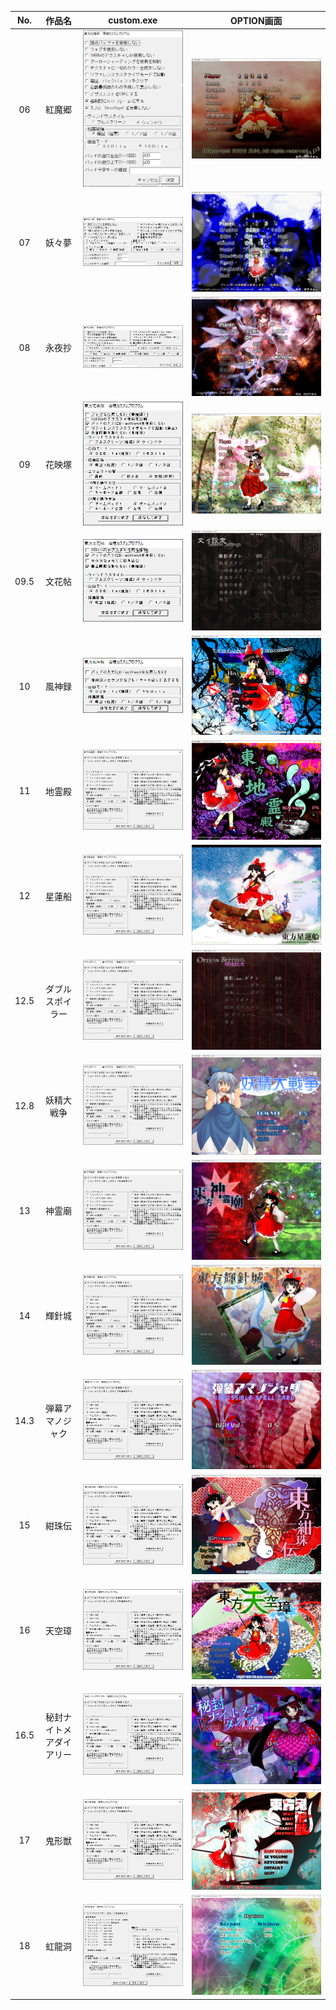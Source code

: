 | No. | 作品名 | custom.exe | OPTION画面 |
| :---: | :---: | :---: | :---: |
| 06 | 紅魔郷 | <img src="./custom/06.png" /> | <img src="./option/06.png" /> |
| 07 | 妖々夢 | <img src="./custom/07.png" /> | <img src="./option/07.png" /> |
| 08 | 永夜抄 | <img src="./custom/08.png" /> | <img src="./option/08.png" /> |
| 09 | 花映塚 | <img src="./custom/09.png" /> | <img src="./option/09.png" /> |
| 09.5 | 文花帖 | <img src="./custom/09.5.png" /> | <img src="./option/09.5.png" /> |
| 10 | 風神録 | <img src="./custom/10.png" /> | <img src="./option/10.png" /> |
| 11 | 地霊殿 | <img src="./custom/11.png" /> | <img src="./option/11.png" /> |
| 12 | 星蓮船 | <img src="./custom/12.png" /> | <img src="./option/12.png" /> |
| 12.5 | ダブルスポイラー | <img src="./custom/12.5.png" /> | <img src="./option/12.5.png" /> |
| 12.8 | 妖精大戦争 | <img src="./custom/12.8.png" /> | <img src="./option/12.8.png" /> |
| 13 | 神霊廟 | <img src="./custom/13.png" /> | <img src="./option/13.png" /> |
| 14 | 輝針城 | <img src="./custom/14.png" /> | <img src="./option/14.png" /> |
| 14.3 | 弾幕アマノジャク | <img src="./custom/14.3.png" /> | <img src="./option/14.3.png" /> |
| 15 | 紺珠伝 | <img src="./custom/15.png" /> | <img src="./option/15.png" /> |
| 16 | 天空璋 | <img src="./custom/16.png" /> | <img src="./option/16.png" /> |
| 16.5 | 秘封ナイトメアダイアリー | <img src="./custom/16.5.png" /> | <img src="./option/16.5.png" /> |
| 17 | 鬼形獣 | <img src="./custom/17.png" /> | <img src="./option/17.png" /> |
| 18 | 虹龍洞 | <img src="./custom/18.png" /> | <img src="./option/18.png" /> |
